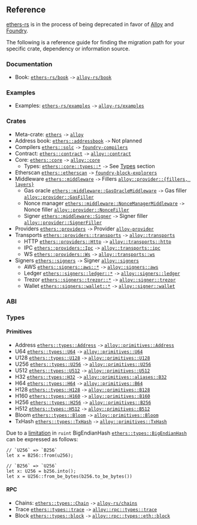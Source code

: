 ## Reference

[ethers-rs](https://github.com/gakonst/ethers-rs/) is in the process of being deprecated in favor of [Alloy](https://github.com/alloy-rs/) and [Foundry](https://github.com/foundry-rs/).

The following is a reference guide for finding the migration path for your specific crate, dependency or information source.

### Documentation

- Book: [`ethers-rs/book`](https://github.com/gakonst/ethers-rs/tree/master/book) `->` [`alloy-rs/book`](https://github.com/alloy-rs/book)

### Examples

- Examples: [`ethers-rs/examples`](https://github.com/gakonst/ethers-rs/tree/master/examples) `->` [`alloy-rs/examples`](https://github.com/alloy-rs/examples)

### Crates

- Meta-crate: [`ethers`](https://github.com/gakonst/ethers-rs/tree/master/ethers) `->` [`alloy`](https://github.com/alloy-rs/alloy/tree/main/crates/alloy)
- Address book: [`ethers::addressbook`](https://github.com/gakonst/ethers-rs/tree/master/ethers-addressbook) `->` Not planned
- Compilers [`ethers::solc`](https://github.com/gakonst/ethers-rs/tree/master/ethers-solc) `->` [`foundry-compilers`](https://github.com/foundry-rs/compilers)
- Contract: [`ethers::contract`](https://github.com/gakonst/ethers-rs/tree/master/ethers-contract) `->` [`alloy::contract`](https://github.com/alloy-rs/alloy/tree/main/crates/contract)
- Core: [`ethers::core`](https://github.com/gakonst/ethers-rs/tree/master/ethers-core) `->` [`alloy::core`](https://github.com/alloy-rs/core)
  - Types: [`ethers::core::types::*`](https://github.com/gakonst/ethers-rs/blob/master/ethers-core/src/types) `->` See [Types](#types) section
- Etherscan [`ethers::etherscan`](https://github.com/gakonst/ethers-rs/tree/master/ethers-etherscan) `->` [`foundry-block-explorers`](https://github.com/foundry-rs/block-explorers)
- Middleware [`ethers::middleware`](https://github.com/gakonst/ethers-rs/tree/master/ethers-middleware) `->` Fillers [`alloy::provider::{fillers, layers}`](https://github.com/alloy-rs/alloy/tree/main/crates/provider/src)
  - Gas oracle [`ethers::middleware::GasOracleMiddleware`](https://github.com/gakonst/ethers-rs/blob/master/ethers-middleware/src/gas_oracle/middleware.rs) `->` Gas filler [`alloy::provider::GasFiller`](https://github.com/alloy-rs/examples/blob/main/examples/fillers/examples/gas_filler.rs)
  - Nonce manager [`ethers::middleware::NonceManagerMiddleware`](https://github.com/gakonst/ethers-rs/tree/master/ethers-middleware/src/nonce_manager.rs) `->` Nonce filler [`alloy::provider::NonceFiller`](https://github.com/alloy-rs/alloy/tree/main/crates/provider/src/fillers/nonce.rs)
  - Signer [`ethers::middleware::Signer`](https://github.com/gakonst/ethers-rs/blob/master/ethers-middleware/src/signer.rs) `->` Signer filler [`alloy::provider::SignerFiller`](https://github.com/alloy-rs/alloy/blob/main/crates/provider/src/fillers/signer.rs)
- Providers [`ethers::providers`](https://github.com/gakonst/ethers-rs/tree/master/ethers-providers) `->` Provider [`alloy-provider`](https://github.com/alloy-rs/alloy/tree/main/crates/provider)
- Transports [`ethers::providers::transports`](https://github.com/gakonst/ethers-rs/tree/master/ethers-providers/src/rpc/transports) `->` [`alloy::transports`](https://github.com/alloy-rs/alloy/tree/main/crates/transport)
  - HTTP [`ethers::providers::Http`](https://github.com/gakonst/ethers-rs/tree/master/ethers-providers/src/rpc/transports/http.rs) `->` [`alloy::transports::http`](https://github.com/alloy-rs/alloy/tree/main/crates/transport-http)
  - IPC [`ethers::providers::Ipc`](https://github.com/gakonst/ethers-rs/tree/master/ethers-providers/src/rpc/transports/ipc.rs) `->` [`alloy::transports::ipc`](https://github.com/alloy-rs/alloy/tree/main/crates/transport-ipc)
  - WS [`ethers::providers::Ws`](https://github.com/gakonst/ethers-rs/tree/master/ethers-providers/src/rpc/transports/ws) `->` [`alloy::transports::ws`](https://github.com/alloy-rs/alloy/tree/main/crates/transport-ws)
- Signers [`ethers::signers`](https://github.com/gakonst/ethers-rs/tree/master/ethers-signers) `->` Signer [`alloy::signers`](https://github.com/alloy-rs/alloy/tree/main/crates/signer)
  - AWS [`ethers::signers::aws::*`](https://github.com/gakonst/ethers-rs/tree/master/ethers-signers/src/aws) `->` [`alloy::signers::aws`](https://github.com/alloy-rs/alloy/tree/main/crates/signer-aws)
  - Ledger [`ethers::signers::ledger::*`](https://github.com/gakonst/ethers-rs/tree/master/ethers-signers/src/ledger) `->` [`alloy::signers::ledger`](https://github.com/alloy-rs/alloy/tree/main/crates/signer-ledger)
  - Trezor [`ethers::signers::trezor::*`](https://github.com/gakonst/ethers-rs/tree/master/ethers-signers/src/trezor) `->` [`alloy::signer::trezor`](https://github.com/alloy-rs/alloy/tree/main/crates/signer-trezor)
  - Wallet [`ethers::signers::wallet::*`](https://github.com/gakonst/ethers-rs/tree/master/ethers-signers/src/wallet) `->` [`alloy::signer::wallet`](https://github.com/alloy-rs/alloy/tree/main/crates/signer-wallet)

### ABI

<!-- https://github.com/alloy-rs/core/tree/main/crates/dyn-abi
https://github.com/alloy-rs/core/tree/main/crates/json-abi -->

### Types

#### Primitives

- Address [`ethers::types::Address`](https://github.com/gakonst/ethers-rs/blob/master/ethers-core/src/types/mod.rs) `->` [`alloy::primitives::Address`](https://github.com/alloy-rs/core/blob/main/crates/primitives/src/lib.rs)
- U64 [`ethers::types::U64`](https://github.com/gakonst/ethers-rs/blob/master/ethers-core/src/types/mod.rs) `->` [`alloy::primitives::U64`](https://github.com/alloy-rs/core/blob/main/crates/primitives/src/lib.rs)
- U128 [`ethers::types::U128`](https://github.com/gakonst/ethers-rs/blob/master/ethers-core/src/types/mod.rs) `->` [`alloy::primitives::U128`](https://github.com/alloy-rs/core/blob/main/crates/primitives/src/lib.rs)
- U256 [`ethers::types::U256`](https://github.com/gakonst/ethers-rs/blob/master/ethers-core/src/types/mod.rs) `->` [`alloy::primitives::U256`](https://github.com/alloy-rs/core/blob/main/crates/primitives/src/lib.rs)
- U512 [`ethers::types::U512`](https://github.com/gakonst/ethers-rs/blob/master/ethers-core/src/types/mod.rs) `->` [`alloy::primitives::U512`](https://github.com/alloy-rs/core/blob/main/crates/primitives/src/lib.rs)
- H32 [`ethers::types::H32`](https://github.com/gakonst/ethers-rs/blob/master/ethers-core/src/types/mod.rs) `->` [`alloy::primitives::aliases::B32`](https://github.com/alloy-rs/core/blob/main/crates/primitives/src/lib.rs)
- H64 [`ethers::types::H64`](https://github.com/gakonst/ethers-rs/blob/master/ethers-core/src/types/mod.rs) `->` [`alloy::primitives::B64`](https://github.com/alloy-rs/core/blob/main/crates/primitives/src/lib.rs)
- H128 [`ethers::types::H128`](https://github.com/gakonst/ethers-rs/blob/master/ethers-core/src/types/mod.rs) `->` [`alloy::primitives::B128`](https://github.com/alloy-rs/core/blob/main/crates/primitives/src/lib.rs)
- H160 [`ethers::types::H160`](https://github.com/gakonst/ethers-rs/blob/master/ethers-core/src/types/mod.rs) `->` [`alloy::primitives::B160`](https://github.com/alloy-rs/core/blob/main/crates/primitives/src/lib.rs)
- H256 [`ethers::types::H256`](https://github.com/gakonst/ethers-rs/blob/master/ethers-core/src/types/mod.rs) `->` [`alloy::primitives::B256`](https://github.com/alloy-rs/core/blob/main/crates/primitives/src/lib.rs)
- H512 [`ethers::types::H512`](https://github.com/gakonst/ethers-rs/blob/master/ethers-core/src/types/mod.rs) `->` [`alloy::primitives::B512`](https://github.com/alloy-rs/core/blob/main/crates/primitives/src/lib.rs)
- Bloom [`ethers::types::Bloom`](https://github.com/gakonst/ethers-rs/blob/master/ethers-core/src/types/mod.rs) `->` [`alloy::primitives::Bloom`](https://github.com/alloy-rs/core/blob/main/crates/primitives/src/lib.rs)
- TxHash [`ethers::types::TxHash`](https://github.com/gakonst/ethers-rs/blob/master/ethers-core/src/types/mod.rs) `->` [`alloy::primitives::TxHash`](https://github.com/alloy-rs/core/blob/main/crates/primitives/src/lib.rs)

Due to a [limitation](https://github.com/alloy-rs/core/issues/554#issuecomment-1978620017) in `ruint` BigEndianHash [`ethers::types::BigEndianHash`](https://github.com/gakonst/ethers-rs/blob/master/ethers-core/src/types/mod.rs) can be expressed as follows:

```rust,ignore
// `U256` => `B256`
let x = B256::from(u256);

// `B256` => `U256`
let x: U256 = b256.into();
let x = U256::from_be_bytes(b256.to_be_bytes())
```

#### RPC

- Chains: [`ethers::types::Chain`](https://github.com/gakonst/ethers-rs/blob/master/ethers-core/src/types/chain.rs) `->` [`alloy-rs/chains`](https://github.com/alloy-rs/chains)
- Trace [`ethers::types::trace`](https://github.com/gakonst/ethers-rs/tree/master/ethers-core/src/types/trace) `->` [`alloy::rpc::types::trace`](https://github.com/alloy-rs/alloy/tree/main/crates/rpc-types-trace)
- Block [`ethers::types::block`](https://github.com/gakonst/ethers-rs/blob/master/ethers-core/src/types/block.rs) `->` [`alloy::rpc::types::eth::block`](https://github.com/alloy-rs/alloy/blob/main/crates/rpc-types/src/eth/block.rs)

<!--

[`alloy::rpc::eth`]()
[`alloy::rpc::types::*`]()

https://github.com/alloy-rs/alloy/tree/main/crates/rpc-types
https://github.com/alloy-rs/alloy/tree/main/crates/rpc-types-anvil
https://github.com/alloy-rs/alloy/tree/main/crates/rpc-types-engine
https://github.com/alloy-rs/alloy/tree/main/crates/rpc-types-trace
https://github.com/alloy-rs/core/tree/main/crates/sol-types
https://github.com/alloy-rs/core/tree/main/crates/primitives

### Bindings

https://github.com/alloy-rs/core/tree/main/crates/sol-macro-input
https://github.com/alloy-rs/core/tree/main/crates/sol-macro
https://github.com/alloy-rs/core/tree/main/crates/sol-type-parser
https://github.com/alloy-rs/core/tree/main/crates/syn-solidity

### ABI

// https://github.com/gakonst/ethers-rs/issues/2667#issue-1982077921

// TODO:
// - abigen
// - sol! macro
// 
-->